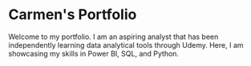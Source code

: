 # Carmen's Portfolio
Welcome to my portfolio. I am an aspiring analyst that has been independently learning data analytical tools through Udemy. Here, I am showcasing my skills in Power BI,
SQL, and Python.

